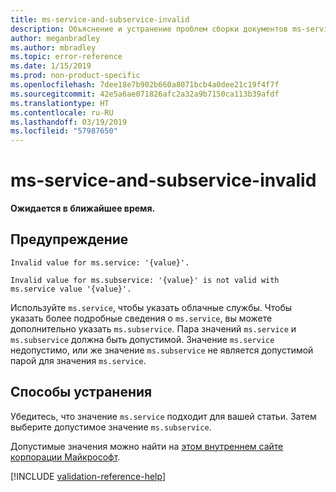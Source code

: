 ```yaml
---
title: ms-service-and-subservice-invalid
description: Объяснение и устранение проблем сборки документов ms-service-and-subservice-invalid
author: meganbradley
ms.author: mbradley
ms.topic: error-reference
ms.date: 1/15/2019
ms.prod: non-product-specific
ms.openlocfilehash: 7dee18e7b902b660a8071bcb4a0dee21c19f4f7f
ms.sourcegitcommit: 42e5a6ae071826afc2a32a9b7150ca113b39afdf
ms.translationtype: HT
ms.contentlocale: ru-RU
ms.lasthandoff: 03/19/2019
ms.locfileid: "57987650"
---
```

# <a name="ms-service-and-subservice-invalid"></a>ms-service-and-subservice-invalid

**Ожидается в ближайшее время.**

## <a name="warning"></a>Предупреждение

`Invalid value for ms.service: '{value}'.`

`Invalid value for ms.subservice: '{value}' is not valid with ms.service value '{value}'.`

Используйте `ms.service`, чтобы указать облачные службы. Чтобы указать более подробные сведения о `ms.service`, вы можете дополнительно указать `ms.subservice`. Пара значений `ms.service` и `ms.subservice` должна быть допустимой. Значение `ms.service` недопустимо, или же значение `ms.subservice` не является допустимой парой для значения `ms.service`.

## <a name="resolution"></a>Способы устранения

Убедитесь, что значение `ms.service` подходит для вашей статьи. Затем выберите допустимое значение `ms.subservice`.

Допустимые значения можно найти на [этом внутреннем сайте корпорации Майкрософт](https://docsmetadatatool.azurewebsites.net/allowlists).

<!--make sure to add this file to your includes folder and verify the path-->
[!INCLUDE [validation-reference-help](includes/validation-reference-help.md)]
